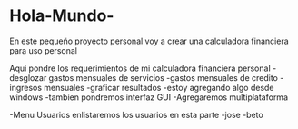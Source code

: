 # Hola-Mundo-
En este pequeño proyecto personal voy a crear una calculadora financiera para uso personal

Aqui pondre los requerimientos de mi calculadora financiera personal
-desglozar gastos mensuales de servicios
-gastos mensuales de credito
-ingresos mensuales
-graficar resultados
-estoy agregando algo desde windows
-tambien pondremos interfaz GUI
-Agregaremos multiplataforma

-Menu Usuarios
enlistaremos los usuarios en esta parte
-jose
-beto